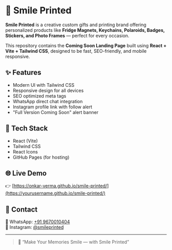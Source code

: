 # 🎨 Smile Printed

**Smile Printed** is a creative custom gifts and printing brand offering personalized products like **Fridge Magnets, Keychains, Polaroids, Badges, Stickers, and Photo Frames** — perfect for every occasion.

This repository contains the **Coming Soon Landing Page** built using **React + Vite + Tailwind CSS**, designed to be fast, SEO-friendly, and mobile responsive.

## ✨ Features
- Modern UI with Tailwind CSS  
- Responsive design for all devices  
- SEO optimized meta tags  
- WhatsApp direct chat integration  
- Instagram profile link with follow alert  
- "Full Version Coming Soon" alert banner  

## 🚀 Tech Stack
- React (Vite)
- Tailwind CSS
- React Icons
- GitHub Pages (for hosting)

## 🌐 Live Demo
👉 [https://onkar-verma.github.io/smile-printed/](https://yourusername.github.io/smile-printed/)

## 💬 Contact
📱 WhatsApp: [+91 9670010404](https://wa.me/919670010404)  
📸 Instagram: [@smileprinted](https://www.instagram.com/smileprinted/)  

---

> 💝 “Make Your Memories Smile — with Smile Printed”
